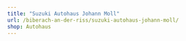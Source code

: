 ```yaml
---
title: "Suzuki Autohaus Johann Moll"
url: /biberach-an-der-riss/suzuki-autohaus-johann-moll/
shop: Autohaus
---
```

